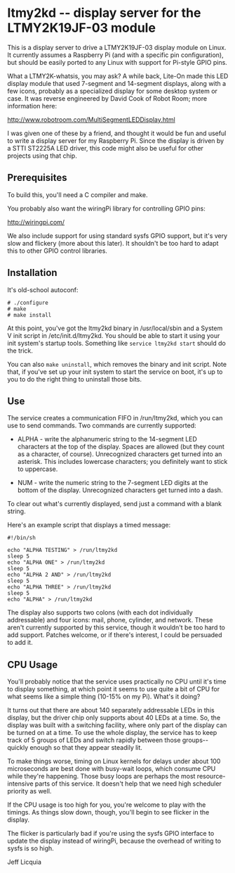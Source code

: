 # ltmy2kd -- display server for the LTMY2K19JF-03 module

This is a display server to drive a LTMY2K19JF-03 display module on
Linux.  It currently assumes a Raspberry Pi (and with a specific pin
configuration), but should be easily ported to any Linux with support
for Pi-style GPIO pins.

What a LTMY2K-whatsis, you may ask?  A while back, Lite-On made this
LED display module that used 7-segment and 14-segment displays, along
with a few icons, probably as a specialized display for some desktop
system or case.  It was reverse engineered by David Cook of Robot
Room; more information here:

http://www.robotroom.com/MultiSegmentLEDDisplay.html

I was given one of these by a friend, and thought it would be fun and
useful to write a display server for my Raspberry Pi.  Since the
display is driven by a STTI ST2225A LED driver, this code might also
be useful for other projects using that chip.

## Prerequisites

To build this, you'll need a C compiler and make.

You probably also want the wiringPi library for controlling GPIO pins:

http://wiringpi.com/

We also include support for using standard sysfs GPIO support, but
it's very slow and flickery (more about this later).  It shouldn't be
too hard to adapt this to other GPIO control libraries.

## Installation

It's old-school autoconf:

```
# ./configure
# make
# make install
```

At this point, you've got the ltmy2kd binary in /usr/local/sbin and a
System V init script in /etc/init.d/ltmy2kd.  You should be able to
start it using your init system's startup tools.  Something like
`service ltmy2kd start` should do the trick.

You can also `make uninstall`, which removes the binary and init
script.  Note that, if you've set up your init system to start the
service on boot, it's up to you to do the right thing to uninstall
those bits.

## Use

The service creates a communication FIFO in /run/ltmy2kd, which you
can use to send commands.  Two commands are currently supported:

* ALPHA - write the alphanumeric string to the 14-segment LED
  characters at the top of the display.  Spaces are allowed (but they
  count as a character, of course).  Unrecognized characters get
  turned into an asterisk.  This includes lowercase characters; you
  definitely want to stick to uppercase.

* NUM - write the numeric string to the 7-segment LED digits at the
  bottom of the display.  Unrecognized characters get turned into a
  dash.

To clear out what's currently displayed, send just a command with a
blank string.

Here's an example script that displays a timed message:

```
#!/bin/sh

echo "ALPHA TESTING" > /run/ltmy2kd
sleep 5
echo "ALPHA ONE" > /run/ltmy2kd
sleep 5
echo "ALPHA 2 AND" > /run/ltmy2kd
sleep 5
echo "ALPHA THREE" > /run/ltmy2kd
sleep 5
echo "ALPHA" > /run/ltmy2kd
```

The display also supports two colons (with each dot individually
addressable) and four icons: mail, phone, cylinder, and network.
These aren't currently supported by this service, though it wouldn't
be too hard to add support.  Patches welcome, or if there's interest,
I could be persuaded to add it.

## CPU Usage

You'll probably notice that the service uses practically no CPU until
it's time to display something, at which point it seems to use quite a
bit of CPU for what seems like a simple thing (10-15% on my Pi).
What's it doing?

It turns out that there are about 140 separately addressable LEDs in
this display, but the driver chip only supports about 40 LEDs at a
time.  So, the display was built with a switching facility, where only
part of the display can be turned on at a time.  To use the whole
display, the service has to keep track of 5 groups of LEDs and switch
rapidly between those groups--quickly enough so that they appear
steadily lit.

To make things worse, timing on Linux kernels for delays under about
100 microseconds are best done with busy-wait loops, which consume CPU
while they're happening.  Those busy loops are perhaps the most
resource-intensive parts of this service.  It doesn't help that we
need high scheduler priority as well.

If the CPU usage is too high for you, you're welcome to play with the
timings.  As things slow down, though, you'll begin to see flicker in
the display.

The flicker is particularly bad if you're using the sysfs GPIO
interface to update the display instead of wiringPi, because the
overhead of writing to sysfs is so high.

Jeff Licquia
